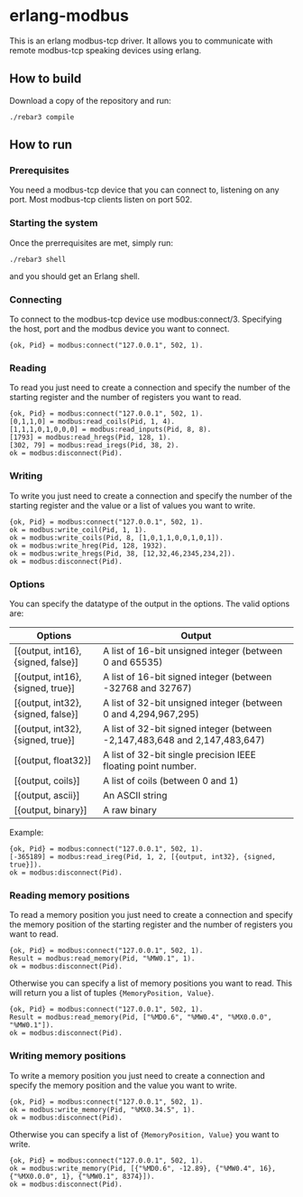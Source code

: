 erlang-modbus
========================================

This is an erlang modbus-tcp driver.  It allows you to communicate with remote modbus-tcp speaking devices using erlang.

How to build
------------

Download a copy of the repository and run:

```
./rebar3 compile
```

How to run
----------

### Prerequisites ###

You need a modbus-tcp device that you can connect to, listening on any port. Most modbus-tcp clients listen on port 502.

### Starting the system ###

Once the prerrequisites are met, simply run:

```
./rebar3 shell
```

and you should get an Erlang shell.

### Connecting ###

To connect to the modbus-tcp device use modbus:connect/3. Specifying the host, port and the modbus device you want to connect.

```
{ok, Pid} = modbus:connect("127.0.0.1", 502, 1).
```
 
### Reading ###

To read you just need to create a connection and specify the number of the starting register and the number of registers you want to read.

```
{ok, Pid} = modbus:connect("127.0.0.1", 502, 1).
[0,1,1,0] = modbus:read_coils(Pid, 1, 4).
[1,1,1,0,1,0,0,0] = modbus:read_inputs(Pid, 8, 8).
[1793] = modbus:read_hregs(Pid, 128, 1).
[302, 79] = modbus:read_iregs(Pid, 38, 2).
ok = modbus:disconnect(Pid).
```

### Writing ###

To write you just need to create a connection and specify the number of the starting register and the value or a list of values you want to write.

```
{ok, Pid} = modbus:connect("127.0.0.1", 502, 1).
ok = modbus:write_coil(Pid, 1, 1).
ok = modbus:write_coils(Pid, 8, [1,0,1,1,0,0,1,0,1]).
ok = modbus:write_hreg(Pid, 128, 1932).
ok = modbus:write_hregs(Pid, 38, [12,32,46,2345,234,2]).
ok = modbus:disconnect(Pid).
```

### Options ###

You can specify the datatype of the output in the options. The valid options are:

|Options|Output|
|-------|------|
|[{output, int16}, {signed, false}]| A list of 16-bit unsigned integer (between 0 and 65535)|
|[{output, int16}, {signed, true}]| A list of 16-bit signed integer (between -32768 and 32767)|
|[{output, int32}, {signed, false}]| A list of 32-bit unsigned integer (between 0 and 4,294,967,295)|
|[{output, int32}, {signed, true}]| A list of 32-bit signed integer (between -2,147,483,648 and 2,147,483,647)|
|[{output, float32}]| A list of 32-bit single precision IEEE floating point number.|
|[{output, coils}]| A list of coils (between 0 and 1)|
|[{output, ascii}]| An ASCII string|
|[{output, binary}]| A raw binary|

Example:
```
{ok, Pid} = modbus:connect("127.0.0.1", 502, 1).
[-365189] = modbus:read_ireg(Pid, 1, 2, [{output, int32}, {signed, true}]).
ok = modbus:disconnect(Pid).
```

### Reading memory positions ###

To read a memory position you just need to create a connection and specify the memory position of the starting register and the number of registers you want to read.

```
{ok, Pid} = modbus:connect("127.0.0.1", 502, 1).
Result = modbus:read_memory(Pid, "%MW0.1", 1).
ok = modbus:disconnect(Pid).
```

Otherwise you can specify a list of  memory positions you want to read. This will return you a list of tuples `{MemoryPosition, Value}`.

```
{ok, Pid} = modbus:connect("127.0.0.1", 502, 1).
Result = modbus:read_memory(Pid, ["%MD0.6", "%MW0.4", "%MX0.0.0", "%MW0.1"]).
ok = modbus:disconnect(Pid).
```

### Writing memory positions ###

To write a memory position you just need to create a connection and specify the memory position and the value you want to write.

```
{ok, Pid} = modbus:connect("127.0.0.1", 502, 1).
ok = modbus:write_memory(Pid, "%MX0.34.5", 1).
ok = modbus:disconnect(Pid).
```

Otherwise you can specify a list of  `{MemoryPosition, Value}` you want to write.

```
{ok, Pid} = modbus:connect("127.0.0.1", 502, 1).
ok = modbus:write_memory(Pid, [{"%MD0.6", -12.89}, {"%MW0.4", 16}, {"%MX0.0.0", 1}, {"%MW0.1", 8374}]).
ok = modbus:disconnect(Pid).
```
